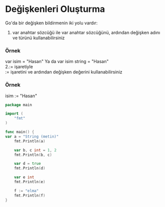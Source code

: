 # Değişkenleri Oluşturma
Go'da bir değişken bildirmenin iki yolu vardır:
1. var anahtar sözcüğü ile
var anahtar sözcüğünü, ardından değişken adını ve türünü kullanabilirsiniz
<h3>Örnek</h3>
var isim = "Hasan"
Ya da
var isim string = "Hasan"<br>
2.:= işaretiyle<br>
:= işaretini ve ardından değişken değerini kullanabilirsiniz
<h3>Örnek</h3>
isim := "Hasan"

```go
package main

import (
	"fmt"
)

func main() {
var a = "String (metin)"
    fmt.Println(a)

    var b, c int = 1, 2
    fmt.Println(b, c)

    var d = true
    fmt.Println(d)

    var e int
    fmt.Println(e)

    f := "elma"
    fmt.Println(f)
}
```
